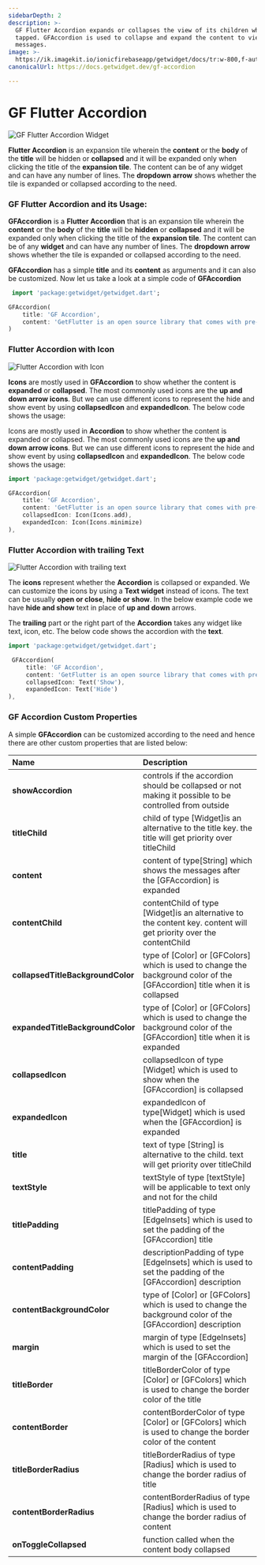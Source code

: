 ```yaml
---
sidebarDepth: 2
description: >-
  GF Flutter Accordion expands or collapses the view of its children when it is
  tapped. GFAccordion is used to collapse and expand the content to view the
  messages.
image: >-
  https://ik.imagekit.io/ionicfirebaseapp/getwidget/docs/tr:w-800,f-auto/Accordion_UXKLspZ4L.png
canonicalUrl: https://docs.getwidget.dev/gf-accordion

---
```


# GF Flutter Accordion

![GF Flutter Accordion Widget](https://ik.imagekit.io/ionicfirebaseapp/getwidget/docs/tr:w-800,f-auto/Accordion_UXKLspZ4L.png)

**Flutter Accordion** is an expansion tile wherein the **content** or the **body** of the **title** will be hidden or **collapsed** and it will be expanded only when clicking the title of the **expansion tile**. The content can be of any widget and can have any number of lines. The **dropdown** **arrow** shows whether the tile is expanded or collapsed according to the need.

### GF Flutter Accordion and its Usage:

**GFAccordion** is a **Flutter Accordion** that is an expansion tile wherein the **content** or the **body** of the **title** will be **hidden** or **collapsed** and it will be expanded only when clicking the title of the **expansion tile**. The content can be of any **widget** and can have any number of lines. The **dropdown** **arrow** shows whether the tile is expanded or collapsed according to the need. 

**GFAccordion** has a simple **title** and its **content** as arguments and it can also be customized. Now let us take a look at a simple code of **GFAccordion**

```dart
 import 'package:getwidget/getwidget.dart';

GFAccordion(
    title: 'GF Accordion',
    content: 'GetFlutter is an open source library that comes with pre-build 1000+ UI components.'
)
```

### Flutter Accordion with Icon

![Flutter Accordion with Icon](https://ik.imagekit.io/ionicfirebaseapp/getwidget/docs/tr:w-800,f-auto/accordion-with-icon-2x_zWtnsZQmZ.png)

**Icons** are mostly used in **GFAccordion** to show whether the content is **expanded** or **collapsed**. The most commonly used icons are the **up and down arrow icons**. But we can use different icons to represent the hide and show event by using **collapsedIcon** and **expandedIcon**. The below code shows the usage:

Icons are mostly used in **Accordion** to show whether the content is expanded or collapsed. The most commonly used icons are the **up and down arrow icons**. But we can use different icons to represent the hide and show event by using **collapsedIcon** and **expandedIcon**. The below code shows the usage:

```dart
import 'package:getwidget/getwidget.dart';

GFAccordion(
    title: 'GF Accordion',
    content: 'GetFlutter is an open source library that comes with pre-build 1000+ UI components.',
    collapsedIcon: Icon(Icons.add),
    expandedIcon: Icon(Icons.minimize)
),
```

### Flutter Accordion with trailing Text

![Flutter Accordion with trailing text](https://ik.imagekit.io/ionicfirebaseapp/getwidget/docs/tr:w-800,f-auto/accordian-with-text-2x_zitIBS6DI_FMr8uWr38.png)

The **icons** represent whether the **Accordion** is collapsed or expanded. We can customize the icons by using a **Text widget** instead of icons. The text can be usually **open or close**, **hide or show**. In the below example code we have **hide and show** text in place of **up and down** arrows.

The **trailing** part or the right part of the **Accordion** takes any widget like text, icon, etc. The below code shows the accordion with the **text**.

```dart
import 'package:getwidget/getwidget.dart';

 GFAccordion(
     title: 'GF Accordion',
     content: 'GetFlutter is an open source library that comes with pre-build 1000+ UI components.',
     collapsedIcon: Text('Show'),
     expandedIcon: Text('Hide')
),
```

### GF Accordion Custom Properties

A simple **GFAccordion** can be customized according to the need and hence there are other custom properties that are listed below:

| Name | Description |
| :--- | :--- |
| **showAccordion** | controls if the accordion should be collapsed or not making it possible to be controlled from outside |
| **titleChild** | child of type \[Widget\]is an alternative to the title key. the title will get priority over titleChild |
| **content** | content of type\[String\] which shows the messages after the \[GFAccordion\] is expanded |
| **contentChild** | contentChild of type \[Widget\]is an alternative to the content key. content will get priority over the contentChild |
| **collapsedTitleBackgroundColor** | type of \[Color\] or \[GFColors\] which is used to change the background color of the \[GFAccordion\] title when it is collapsed |
| **expandedTitleBackgroundColor** | type of \[Color\] or \[GFColors\] which is used to change the background color of the \[GFAccordion\] title when it is expanded |
| **collapsedIcon** | collapsedIcon of type \[Widget\] which is used to show when the \[GFAccordion\] is collapsed |
| **expandedIcon** | expandedIcon of type\[Widget\] which is used when the \[GFAccordion\] is expanded |
| **title** | text of type \[String\] is alternative to the child. text will get priority over titleChild |
| **textStyle** | textStyle of type \[textStyle\] will be applicable to text only and not for the child |
| **titlePadding** | titlePadding of type \[EdgeInsets\] which is used to set the padding of the \[GFAccordion\] title |
| **contentPadding** | descriptionPadding of type \[EdgeInsets\] which is used to set the padding of the \[GFAccordion\] description |
| **contentBackgroundColor** | type of \[Color\] or \[GFColors\] which is used to change the background color of the \[GFAccordion\] description |
| **margin** | margin of type \[EdgeInsets\] which is used to set the margin of the \[GFAccordion\] |
| **titleBorder** | titleBorderColor of type  \[Color\] or \[GFColors\] which is used to change the border color of the title |
| **contentBorder** | contentBorderColor of type  \[Color\] or \[GFColors\] which is used to change the border color of the content |
| **titleBorderRadius** | titleBorderRadius of type  \[Radius\]  which is used to change the border radius of title |
| **contentBorderRadius** | contentBorderRadius of type  \[Radius\]  which is used to change the border radius of content |
| **onToggleCollapsed** | function called when the content body collapsed |

